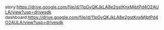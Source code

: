 story:https://drive.google.com/file/d/11pGyQKJkLA8e2gstKnxMjbtPd4O2AULA/view?usp=drivesdk
dashboard:https://drive.google.com/file/d/11pGyQKJkLA8e2gstKnxMjbtPd4O2AULA/view?usp=drivesdk

